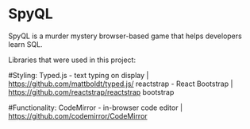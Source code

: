 # SpyQL

SpyQL is a murder mystery browser-based game that helps developers learn SQL.

Libraries that were used in this project:

#Styling:
Typed.js - text typing on display | https://github.com/mattboldt/typed.js/
reactstrap - React Bootstrap | https://github.com/reactstrap/reactstrap
bootstrap

#Functionality:
CodeMirror - in-browser code editor | https://github.com/codemirror/CodeMirror
